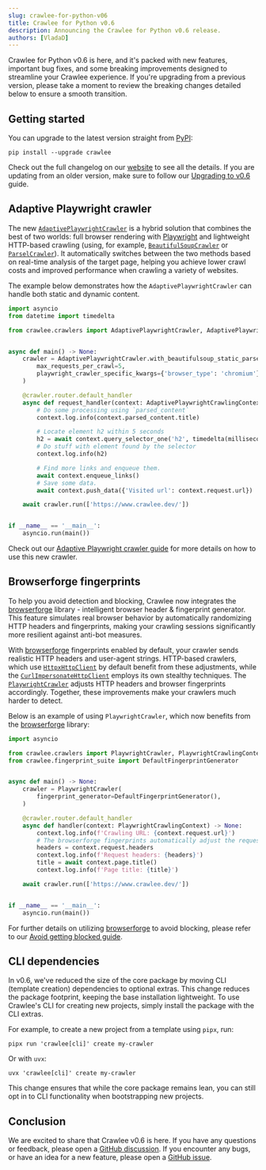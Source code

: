 ```yaml
---
slug: crawlee-for-python-v06
title: Crawlee for Python v0.6
description: Announcing the Crawlee for Python v0.6 release.
authors: [VladaD]
---
```


Crawlee for Python v0.6 is here, and it's packed with new features, important bug fixes, and some breaking improvements designed to streamline your Crawlee experience. If you're upgrading from a previous version, please take a moment to review the breaking changes detailed below to ensure a smooth transition.

<!-- truncate -->

## Getting started

You can upgrade to the latest version straight from [PyPI](https://www.pypi.org/project/crawlee/):

```shell
pip install --upgrade crawlee
```

Check out the full changelog on our [website](https://www.crawlee.dev/python/docs/changelog#060-2025-03-03) to see all the details. If you are updating from an older version, make sure to follow our [Upgrading to v0.6](https://www.crawlee.dev/python/docs/upgrading/upgrading-to-v0x#upgrading-to-v06) guide.

## Adaptive Playwright crawler

The new [`AdaptivePlaywrightCrawler`](https://www.crawlee.dev/python/api/class/AdaptivePlaywrightCrawler) is a hybrid solution that combines the best of two worlds: full browser rendering with [Playwright](https://www.playwright.dev/) and lightweight HTTP-based crawling (using, for example, [`BeautifulSoupCrawler`](https://www.crawlee.dev/python/api/class/BeautifulSoupCrawler) or [`ParselCrawler`](https://www.crawlee.dev/python/api/class/ParselCrawler)). It automatically switches between the two methods based on real-time analysis of the target page, helping you achieve lower crawl costs and improved performance when crawling a variety of websites.

The example below demonstrates how the `AdaptivePlaywrightCrawler` can handle both static and dynamic content.

```python
import asyncio
from datetime import timedelta

from crawlee.crawlers import AdaptivePlaywrightCrawler, AdaptivePlaywrightCrawlingContext


async def main() -> None:
    crawler = AdaptivePlaywrightCrawler.with_beautifulsoup_static_parser(
        max_requests_per_crawl=5,
        playwright_crawler_specific_kwargs={'browser_type': 'chromium'},
    )

    @crawler.router.default_handler
    async def request_handler(context: AdaptivePlaywrightCrawlingContext) -> None:
        # Do some processing using `parsed_content`
        context.log.info(context.parsed_content.title)

        # Locate element h2 within 5 seconds
        h2 = await context.query_selector_one('h2', timedelta(milliseconds=5000))
        # Do stuff with element found by the selector
        context.log.info(h2)

        # Find more links and enqueue them.
        await context.enqueue_links()
        # Save some data.
        await context.push_data({'Visited url': context.request.url})

    await crawler.run(['https://www.crawlee.dev/'])


if __name__ == '__main__':
    asyncio.run(main())
```

Check out our [Adaptive Playwright crawler guide](https://www.crawlee.dev/python/docs/guides/adaptive-playwright-crawler) for more details on how to use this new crawler.

## Browserforge fingerprints

To help you avoid detection and blocking, Crawlee now integrates the [browserforge](https://www.github.com/daijro/browserforge) library - intelligent browser header & fingerprint generator. This feature simulates real browser behavior by automatically randomizing HTTP headers and fingerprints, making your crawling sessions significantly more resilient against anti-bot measures.

With [browserforge](https://www.github.com/daijro/browserforge) fingerprints enabled by default, your crawler sends realistic HTTP headers and user-agent strings. HTTP-based crawlers, which use [`HttpxHttpClient`](https://www.crawlee.dev/python/api/class/HttpxHttpClient) by default benefit from these adjustments, while the [`CurlImpersonateHttpClient`](https://www.crawlee.dev/python/api/class/CurlImpersonateHttpClient) employs its own stealthy techniques. The [`PlaywrightCrawler`](https://www.crawlee.dev/python/docs/guides/playwright-crawler) adjusts HTTP headers and browser fingerprints accordingly. Together, these improvements make your crawlers much harder to detect.

Below is an example of using `PlaywrightCrawler`, which now benefits from the [browserforge](https://www.github.com/daijro/browserforge) library:

```python
import asyncio

from crawlee.crawlers import PlaywrightCrawler, PlaywrightCrawlingContext
from crawlee.fingerprint_suite import DefaultFingerprintGenerator


async def main() -> None:
    crawler = PlaywrightCrawler(
        fingerprint_generator=DefaultFingerprintGenerator(),
    )

    @crawler.router.default_handler
    async def handler(context: PlaywrightCrawlingContext) -> None:
        context.log.info(f'Crawling URL: {context.request.url}')
        # The browserforge fingerprints automatically adjust the request headers
        headers = context.request.headers
        context.log.info(f'Request headers: {headers}')
        title = await context.page.title()
        context.log.info(f'Page title: {title}')

    await crawler.run(['https://www.crawlee.dev/'])


if __name__ == '__main__':
    asyncio.run(main())
```

For further details on utilizing [browserforge](https://www.github.com/daijro/browserforge) to avoid blocking, please refer to our [Avoid getting blocked guide](https://www.crawlee.dev/python/docs/guides/avoid-blocking).

## CLI dependencies

In v0.6, we've reduced the size of the core package by moving CLI (template creation) dependencies to optional extras. This change reduces the package footprint, keeping the base installation lightweight. To use Crawlee's CLI for creating new projects, simply install the package with the CLI extras.

For example, to create a new project from a template using `pipx`, run:

```shell
pipx run 'crawlee[cli]' create my-crawler
```

Or with `uvx`:

```shell
uvx 'crawlee[cli]' create my-crawler
```

This change ensures that while the core package remains lean, you can still opt in to CLI functionality when bootstrapping new projects.

## Conclusion

We are excited to share that Crawlee v0.6 is here. If you have any questions or feedback, please open a [GitHub discussion](https://www.github.com/apify/crawlee-python/discussions). If you encounter any bugs, or have an idea for a new feature, please open a [GitHub issue](https://www.github.com/apify/crawlee-python/issues).

